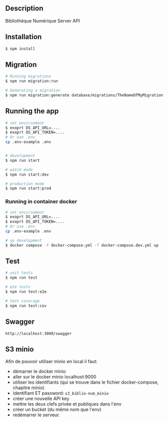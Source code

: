 
## Description

Bibliothèque Numérique Server API

## Installation

```bash
$ npm install
```

## Migration

```bash
# Running migrations
$ npm run migration:run

# Generating a migration
$ npm run migration:generate database/migrations/TheNameOfMyMigration
```

## Running the app

```bash
# set environment
$ exoprt DS_API_URL=....
$ exoprt DS_API_TOKEN=....
# Or use .env
cp .env-example .env


# development
$ npm run start

# watch mode
$ npm run start:dev

# production mode
$ npm run start:prod
```
### Running in container docker
```bash
# set environment
$ exoprt DS_API_URL=....
$ exoprt DS_API_TOKEN=....
# Or use .env
cp .env-example .env

# up development
$ docker compose -f docker-compose.yml -f docker-compose.dev.yml up
```
## Test

```bash
# unit tests
$ npm run test

# e2e tests
$ npm run test:e2e

# test coverage
$ npm run test:cov
```

## Swagger

```text
http://localhost:3000/swagger
```

## S3 minio
Afin de pouvoir utiliser minio en local il faut:
- démarrer le docker minio
- aller sur le docker minio localhost:9000
- utiliser les identifiants (qui se trouve dans le fichier docker-compose, chapitre minio)
- identifiant ET password: ``s3_biblio-num_minio``
- créer une nouvelle API key
- mettre les deux clefs privée et publiques dans l'env
- créer un bucket (du même nom que l'env)
- redémarrer le serveur.

